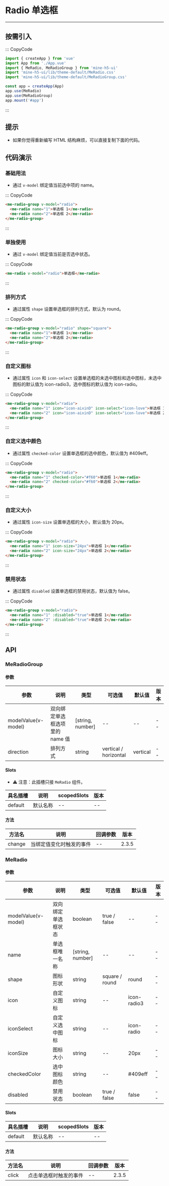 # Radio 单选框

---

## 按需引入

::: CopyCode

```JavaScript
import { createApp } from 'vue'
import App from './App.vue'
import { MeRadio, MeRadioGroup } from 'mine-h5-ui'
import 'mine-h5-ui/lib/theme-default/MeRadio.css'
import 'mine-h5-ui/lib/theme-default/MeRadioGroup.css'

const app = createApp(App)
app.use(MeRadio)
app.use(MeRadioGroup)
app.mount('#app')
```

:::

## 提示

- 如果你觉得重新编写 HTML 结构麻烦，可以直接复制下面的代码。

## 代码演示

### 基础用法

- 通过 `v-model` 绑定值当前选中项的 name。

::: CopyCode

```HTML
<me-radio-group v-model="radio">
  <me-radio name="1">单选框 1</me-radio>
  <me-radio name="2">单选框 2</me-radio>
</me-radio-group>
```

:::

### 单独使用

- 通过 `v-model` 绑定值当前是否选中状态。

::: CopyCode

```HTML
<me-radio v-model="radio">单选框</me-radio>
```

:::

### 排列方式

- 通过属性 `shape` 设置单选框的排列方式，默认为 round。

::: CopyCode

```HTML
<me-radio-group v-model="radio" shape="square">
  <me-radio name="1">单选框 1</me-radio>
  <me-radio name="2">单选框 2</me-radio>
</me-radio-group>
```

:::

### 自定义图标

- 通过属性 `icon` 和 `icon-select` 设置单选框的未选中图标和选中图标，未选中图标的默认值为 icon-radio3，选中图标的默认值为 icon-radio。

::: CopyCode

```HTML
<me-radio-group v-model="radio">
  <me-radio name="1" icon="icon-aixinD" icon-select="icon-love">单选框 1</me-radio>
  <me-radio name="2" icon="icon-aixinD" icon-select="icon-love">单选框 2</me-radio>
</me-radio-group>
```

:::

### 自定义选中颜色

- 通过属性 `checked-color` 设置单选框的选中颜色，默认值为 #409eff。

::: CopyCode

```HTML
<me-radio-group v-model="radio">
  <me-radio name="1" checked-color="#f60">单选框 1</me-radio>
  <me-radio name="2" checked-color="#f60">单选框 2</me-radio>
</me-radio-group>
```

:::

### 自定义大小

- 通过属性 `icon-size` 设置单选框的大小，默认值为 20px。

::: CopyCode

```HTML
<me-radio-group v-model="radio">
  <me-radio name="1" icon-size="24px">单选框 1</me-radio>
  <me-radio name="2" icon-size="24px">单选框 2</me-radio>
</me-radio-group>
```

:::

### 禁用状态

- 通过属性 `disabled` 设置单选框的禁用状态，默认值为 false。

::: CopyCode

```HTML
<me-radio-group v-model="radio">
  <me-radio name="1" :disabled="true">单选框 1</me-radio>
  <me-radio name="2" :disabled="true">单选框 2</me-radio>
</me-radio-group>
```

:::

## API

### MeRadioGroup

#### 参数

| 参数                | 说明                           | 类型             | 可选值                | 默认值   | 版本 |
| ------------------- | ------------------------------ | ---------------- | --------------------- | -------- | ---- |
| modelValue(v-model) | 双向绑定单选框选项里的 name 值 | [string, number] | --                    | --       | --   |
| direction           | 排列方式                       | string           | vertical / horizontal | vertical | --   |

#### Slots

- ⚠ 注意：此插槽只接 `MeRadio` 组件。

| 具名插槽 | 说明     | scopedSlots | 版本 |
| -------- | -------- | ----------- | ---- |
| default  | 默认名称 | --          | --   |

#### 方法

| 方法名 | 说明                     | 回调参数 | 版本  |
| ------ | ------------------------ | -------- | ----- |
| change | 当绑定值变化时触发的事件 | --       | 2.3.5 |

### MeRadio

#### 参数

| 参数                | 说明               | 类型             | 可选值         | 默认值      | 版本 |
| ------------------- | ------------------ | ---------------- | -------------- | ----------- | ---- |
| modelValue(v-model) | 双向绑定单选框状态 | boolean          | true / false   | --          | --   |
| name                | 单选框唯一名称     | [string, number] | --             | --          | --   |
| shape               | 图标形状           | string           | square / round | round       | --   |
| icon                | 自定义图标         | string           | --             | icon-radio3 | --   |
| iconSelect          | 自定义选中图标     | string           | --             | icon-radio  | --   |
| iconSize            | 图标大小           | string           | --             | 20px        | --   |
| checkedColor        | 选中图标颜色       | string           | --             | #409eff     | --   |
| disabled            | 禁用状态           | boolean          | true / false   | false       | --   |

#### Slots

| 具名插槽 | 说明     | scopedSlots | 版本 |
| -------- | -------- | ----------- | ---- |
| default  | 默认名称 | --          | --   |

#### 方法

| 方法名 | 说明                   | 回调参数 | 版本  |
| ------ | ---------------------- | -------- | ----- |
| click  | 点击单选框时触发的事件 | --       | 2.3.5 |
